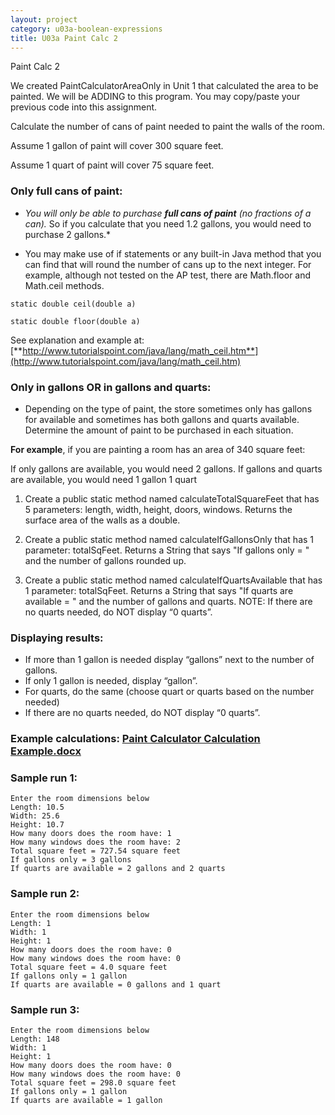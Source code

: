 ```yaml
---
layout: project
category: u03a-boolean-expressions
title: U03a Paint Calc 2
---
```


Paint Calc 2




We created PaintCalculatorAreaOnly in Unit 1 that calculated the area to be painted. We will be ADDING to this program. You may copy/paste your previous code into this assignment.

Calculate the number of cans of paint needed to paint the walls of the room.

Assume 1 gallon of paint will cover 300 square feet.

Assume 1 quart of paint will cover 75 square feet.

### Only full cans of paint:

- *You will only be able to purchase **full cans of paint** (no fractions of a can).*   So if you calculate that you need 1.2 gallons, you would need to purchase 2 gallons.* 

- You may make use of if statements or any built-in Java method that you can find that will round the number of cans up to the next integer.  For example, although not tested on the AP test, there are Math.floor and Math.ceil methods.

```
static double ceil(double a)

static double floor(double a)
```

See explanation and example at:
[**http://www.tutorialspoint.com/java/lang/math_ceil.htm**](http://www.tutorialspoint.com/java/lang/math_ceil.htm)

### Only in gallons OR in gallons and quarts:

- Depending on the type of paint, the store sometimes only has gallons for available and sometimes has both gallons and quarts available. Determine the amount of paint to be purchased in each situation.  

**For example**, if you are painting a room has an area of 340 square feet:

If only gallons are available, you would need 2 gallons.
If gallons and quarts are available, you would need 1 gallon 1 quart

1. Create a public static method named calculateTotalSquareFeet that has 5 parameters: length, width, height, doors, windows. Returns the surface area of the walls as a double.

2. Create a public static method named calculateIfGallonsOnly that has 1 parameter: totalSqFeet. Returns a String that says "If gallons only = " and the number of gallons rounded up.

3. Create a public static method named calculateIfQuartsAvailable that has 1 parameter: totalSqFeet. Returns a String that says "If quarts are available = " and the number of gallons and quarts. NOTE: If there are no quarts needed, do NOT display “0 quarts”.


### Displaying results:

  - If more than 1 gallon is needed display “gallons” next to the number of gallons.   
  - If only 1 gallon is needed, display “gallon”.  
  - For quarts, do the same (choose quart or quarts based on the number needed)
  - If there are no quarts needed, do NOT display “0 quarts”.


### Example calculations: [Paint Calculator Calculation Example.docx](/apcsa/ch5decisions/PaintCalculatorCalculationExample.pdf)


### Sample run 1:
```
Enter the room dimensions below
Length: 10.5
Width: 25.6
Height: 10.7
How many doors does the room have: 1
How many windows does the room have: 2
Total square feet = 727.54 square feet
If gallons only = 3 gallons
If quarts are available = 2 gallons and 2 quarts
```
### Sample run 2:
```
Enter the room dimensions below
Length: 1
Width: 1
Height: 1
How many doors does the room have: 0
How many windows does the room have: 0
Total square feet = 4.0 square feet
If gallons only = 1 gallon
If quarts are available = 0 gallons and 1 quart
```
### Sample run 3:
```
Enter the room dimensions below
Length: 148
Width: 1
Height: 1
How many doors does the room have: 0
How many windows does the room have: 0
Total square feet = 298.0 square feet
If gallons only = 1 gallon
If quarts are available = 1 gallon
```

  
